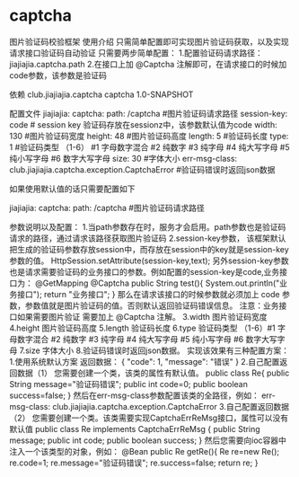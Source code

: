 # captcha
图片验证码校验框架 使用介绍
只需简单配置即可实现图片验证码获取，以及实现请求接口验证码自动验证
只需要两步简单配置：
1.配置验证码请求路径：jiajiajia.captcha.path
2.在接口上加 @Captcha 注解即可，在请求接口的时候加code参数，该参数是验证码

依赖
<dependency>
    <groupId>club.jiajiajia.captcha</groupId>
    <artifactId>captcha</artifactId>
    <version>1.0-SNAPSHOT</version>
</dependency>

配置文件
jiajiajia:
  captcha:
    path: /captcha #图片验证码请求路径
    session-key: code # session key 验证码存放在sessionz中，该参数默认值为code
    width: 130  #图片验证码宽度
    height: 48 #图片验证码高度
    length: 5 #验证码长度
    type: 1 #验证码类型 （1-6）
        #1 字母数字混合 #2 纯数字 #3 纯字母 #4 纯大写字母 #5 纯小写字母 #6 数字大写字母
    size: 30 #字体大小
    err-msg-class: club.jiajiajia.captcha.exception.CaptchaError #验证码错误时返回json数据

如果使用默认值的话只需要配置如下

jiajiajia:
  captcha:
    path: /captcha #图片验证码请求路径

参数说明以及配置：
1.当path参数存在时，服务才会启用。path参数也是验证码请求的路径，通过请求该路径获取图片验证码
2.session-key参数， 该框架默认把生成的验证码参数存放session中，而存放在session中的key就是session-key参数的值。
        HttpSession.setAttribute(session-key,text);
    另外session-key参数也是请求需要验证码的业务接口的参数。例如配置的session-key是code,业务接口为：
        @GetMapping
        @Captcha
        public String test(){
            System.out.println("业务接口");
            return "业务接口";
        }
    那么在请求该接口的时候参数就必须加上 code 参数，参数值就是图片验证码的值。否则默认返回验证码错误信息。
    注意：业务接口如果需要图片验证 需要加上 @Captcha 注解。
3.width 图片验证码宽度
4.height 图片验证码高度
5.length 验证码长度
6.type 验证码类型 （1-6）#1 字母数字混合 #2 纯数字 #3 纯字母 #4 纯大写字母 #5 纯小写字母 #6 数字大写字母
7.size 字体大小
8.验证码错误时返回json数据。
    实现该效果有三种配置方案：
    1.使用系统默认方案
        返回数据：
        {
            "code": 1,
            "message": "错误"
        }
    2.自己配置返回数据（1）
        您需要创建一个类，该类的属性有默认值。
        public class Re{
            public String message="验证码错误";
            public int code=0;
            public boolean success=false;
        }
        然后在err-msg-class参数配置该类的全路径，例如：
        err-msg-class: club.jiajiajia.captcha.exception.CaptchaError
    3.自己配置返回数据（2）
        您需要创建一个类。该类需要实现CaptchaErrReMsg接口，属性可以没有默认值
        public class Re implements CaptchaErrReMsg {
            public String message;
            public int code;
            public boolean success;
        }
        然后您需要向ioc容器中注入一个该类型的对象，例如：
        @Bean
        public Re getRe(){
            Re re=new Re();
            re.code=1;
            re.message="验证码错误";
            re.success=false;
            return re;
        }
    
        
        